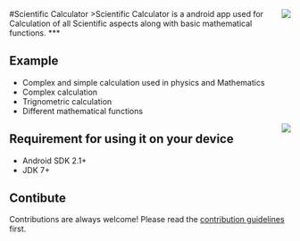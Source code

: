 <img src="logo.png" align="right" />
#Scientific Calculator
>Scientific Calculator is a android app used for Calculation of all Scientific aspects along with basic mathematical functions.
***

## Example 
- Complex and simple calculation used in physics and Mathematics
- Complex calculation
- Trignometric calculation
- Different mathematical functions
<img src="as.png" align="right" />

## Requirement for using it on your device
* Android SDK 2.1+
* JDK 7+

## Contibute
Contributions are always welcome!
Please read the [contribution guidelines](contributing.md) first.



